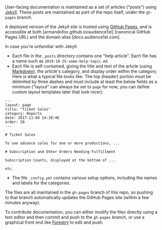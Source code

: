 User-facing documentation is maintained as a set of articles ("posts") using [Jekyll](https://jekyllrb.com).  These posts are maintained as part of the repo itself, under the `gh-pages` branch.

A deployed version of the Jekyll site is hosted using [GitHub Pages](https://help.github.com/en/github/working-with-github-pages), and is accessible at both [armandofox.github.io/audience1st] (canonical GitHub Pages URL) and the domain alias [docs.audience1st.com].

In case you're unfamiliar with Jekyll: 

* Each file in the `_posts` directory contains one "help article".  Each file has a name such as `2019-10-25-some-help-topic.md`.  
* Each file is self-contained, giving the title and text of the article (using  [Markdown](https://www.markdowntutorial.com/)), the article's category, and display order within the category.  Here is what a typical file looks like.  The top (header) portion must be delimited by three dashes and must include at least the below fields as a minimum ("layout" can always be set to `page` for now; you can define custom layout templates later that look nicer):

```
---
layout: page
title: "Ticket Sales"
category: Reports
date: 2017-11-04 14:10:46
order: 20
---

# Ticket Sales

To see advance sales for one or more productions, ...

# Subscription and Other Orders Needing Fulfillment

Subscription Counts, displayed at the bottom of ...

etc.
```

* The file `_config.yml` contains various setup options, including the names and labels for the categories.

The files are all maintained in the `gh-pages` branch of this repo, so pushing to that branch automatically updates the GitHub Pages site (within a few minutes anyway).

To contribute documentation, you can either modify the files directly using a text editor and then commit and push to the `gh-pages` branch, or use a graphical front end like [Forestry](https://forestry.io) to edit and push.



